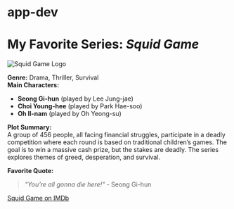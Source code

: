 # app-dev
# My Favorite Series: *Squid Game*

![Squid Game Logo](https://github.com/user-attachments/assets/5d3f9152-7467-4bd0-9d68-78e6a6c6e9ac)

**Genre:** Drama, Thriller, Survival  
**Main Characters:**
- **Seong Gi-hun** (played by Lee Jung-jae)
- **Choi Young-hee** (played by Park Hae-soo)
- **Oh Il-nam** (played by Oh Yeong-su)

**Plot Summary:**  
A group of 456 people, all facing financial struggles, participate in a deadly competition where each round is based on traditional children’s games. The goal is to win a massive cash prize, but the stakes are deadly. The series explores themes of greed, desperation, and survival.

**Favorite Quote:**  
> *"You’re all gonna die here!"* - Seong Gi-hun

[Squid Game on IMDb](https://www.imdb.com/title/tt10954600/)
